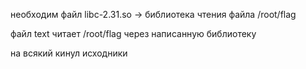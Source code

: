 необходим файл libc-2.31.so -> библиотека чтения файла /root/flag

файл text читает /root/flag через написанную библиотеку

на всякий кинул исходники
